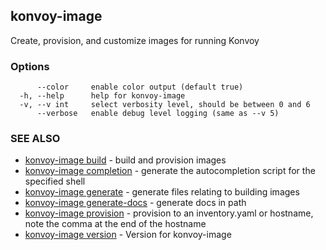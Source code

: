 ## konvoy-image

Create, provision, and customize images for running Konvoy

### Options

```
      --color     enable color output (default true)
  -h, --help      help for konvoy-image
  -v, --v int     select verbosity level, should be between 0 and 6
      --verbose   enable debug level logging (same as --v 5)
```

### SEE ALSO

* [konvoy-image build](konvoy-image_build.md)	 - build and provision images
* [konvoy-image completion](konvoy-image_completion.md)	 - generate the autocompletion script for the specified shell
* [konvoy-image generate](konvoy-image_generate.md)	 - generate files relating to building images
* [konvoy-image generate-docs](konvoy-image_generate-docs.md)	 - generate docs in path
* [konvoy-image provision](konvoy-image_provision.md)	 - provision to an inventory.yaml or hostname, note the comma at the end of the hostname
* [konvoy-image version](konvoy-image_version.md)	 - Version for konvoy-image

